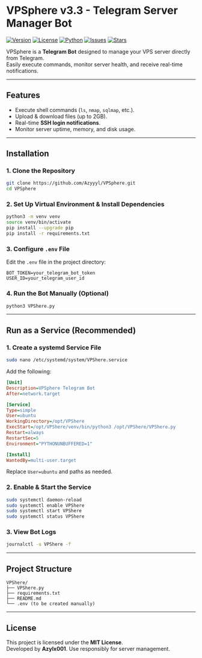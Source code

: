 # VPSphere v3.3 - Telegram Server Manager Bot

[![Version](https://img.shields.io/badge/version-3.3-blue.svg)](https://github.com/Azyyyl/VPSphere)
[![License](https://img.shields.io/badge/license-MIT-green.svg)](LICENSE)
[![Python](https://img.shields.io/badge/python-3.8%2B-brightgreen.svg)](https://www.python.org/)
[![Issues](https://img.shields.io/github/issues/Azyyyl/VPSphere)](https://github.com/Azyyyl/VPSphere/issues)
[![Stars](https://img.shields.io/github/stars/Azyyyl/VPSphere)](https://github.com/Azyyyl/VPSphere/stargazers)

VPSphere is a **Telegram Bot** designed to manage your VPS server directly from Telegram.  
Easily execute commands, monitor server health, and receive real-time notifications.

---

## Features
- Execute shell commands (`ls`, `nmap`, `sqlmap`, etc.).
- Upload & download files (up to 2GB).
- Real-time **SSH login notifications**.
- Monitor server uptime, memory, and disk usage.

---

## Installation

### 1. Clone the Repository
```bash
git clone https://github.com/Azyyyl/VPSphere.git
cd VPSphere
```

### 2. Set Up Virtual Environment & Install Dependencies
```bash
python3 -m venv venv
source venv/bin/activate
pip install --upgrade pip
pip install -r requirements.txt
```

### 3. Configure `.env` File
Edit the `.env` file in the project directory:
```env
BOT_TOKEN=your_telegram_bot_token
USER_ID=your_telegram_user_id
```

### 4. Run the Bot Manually (Optional)
```bash
python3 VPShere.py
```

---

## Run as a Service (Recommended)

### 1. Create a systemd Service File
```bash
sudo nano /etc/systemd/system/VPShere.service
```
Add the following:
```ini
[Unit]
Description=VPSphere Telegram Bot
After=network.target

[Service]
Type=simple
User=ubuntu
WorkingDirectory=/opt/VPShere
ExecStart=/opt/VPShere/venv/bin/python3 /opt/VPShere/VPShere.py
Restart=always
RestartSec=5
Environment="PYTHONUNBUFFERED=1"

[Install]
WantedBy=multi-user.target
```

Replace `User=ubuntu` and paths as needed.

### 2. Enable & Start the Service
```bash
sudo systemctl daemon-reload
sudo systemctl enable VPShere
sudo systemctl start VPShere
sudo systemctl status VPShere
```

### 3. View Bot Logs
```bash
journalctl -u VPShere -f
```

---

## Project Structure
```
VPShere/
├── VPShere.py
├── requirements.txt
├── README.md
└── .env (to be created manually)
```

---

## License
This project is licensed under the **MIT License**.  
Developed by **Azylx001**. Use responsibly for server management.
